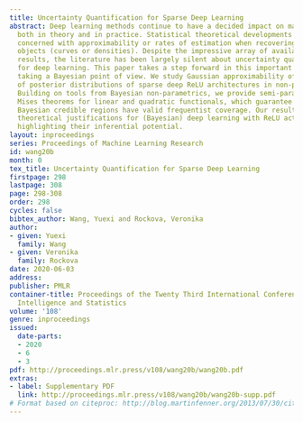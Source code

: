 ```yaml
---
title: Uncertainty Quantification for Sparse Deep Learning
abstract: Deep learning methods continue to have a decided impact on machine learning,
  both in theory and in practice. Statistical theoretical developments have been mostly
  concerned with approximability or rates of estimation when recovering infinite dimensional
  objects (curves or densities). Despite the impressive array of available theoretical
  results, the literature has been largely silent about uncertainty quantification
  for deep learning. This paper takes a step forward in this important direction by
  taking a Bayesian point of view. We study Gaussian approximability of certain aspects
  of posterior distributions of sparse deep ReLU architectures in non-parametric regression.
  Building on tools from Bayesian non-parametrics, we provide semi-parametric Bernstein-von
  Mises theorems for linear and quadratic functionals, which guarantee that implied
  Bayesian credible regions have valid frequentist coverage. Our results provide new
  theoretical justifications for (Bayesian) deep learning with ReLU activation functions,
  highlighting their inferential potential.
layout: inproceedings
series: Proceedings of Machine Learning Research
id: wang20b
month: 0
tex_title: Uncertainty Quantification for Sparse Deep Learning
firstpage: 298
lastpage: 308
page: 298-308
order: 298
cycles: false
bibtex_author: Wang, Yuexi and Rockova, Veronika
author:
- given: Yuexi
  family: Wang
- given: Veronika
  family: Rockova
date: 2020-06-03
address: 
publisher: PMLR
container-title: Proceedings of the Twenty Third International Conference on Artificial
  Intelligence and Statistics
volume: '108'
genre: inproceedings
issued:
  date-parts:
  - 2020
  - 6
  - 3
pdf: http://proceedings.mlr.press/v108/wang20b/wang20b.pdf
extras:
- label: Supplementary PDF
  link: http://proceedings.mlr.press/v108/wang20b/wang20b-supp.pdf
# Format based on citeproc: http://blog.martinfenner.org/2013/07/30/citeproc-yaml-for-bibliographies/
---
```

